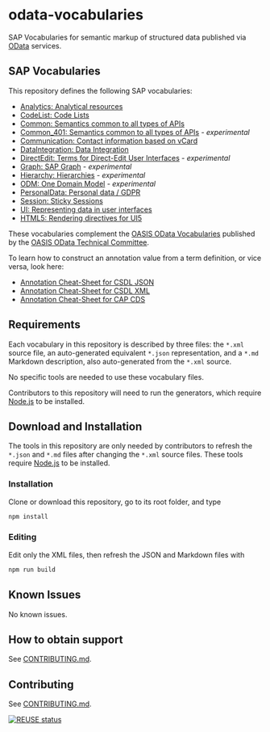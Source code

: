 # odata-vocabularies

SAP Vocabularies for semantic markup of structured data published via [OData](https://www.odata.org) services.

## SAP Vocabularies

This repository defines the following SAP vocabularies:

- [Analytics: Analytical resources](vocabularies/Analytics.md)
- [CodeList: Code Lists](vocabularies/CodeList.md)
- [Common: Semantics common to all types of APIs](vocabularies/Common.md)
- [Common_401: Semantics common to all types of APIs](vocabularies/Common_401.md) - _experimental_
- [Communication: Contact information based on vCard](vocabularies/Communication.md)
- [DataIntegration: Data Integration](vocabularies/DataIntegration.md)
- [DirectEdit: Terms for Direct-Edit User Interfaces](vocabularies/DirectEdit.md) - _experimental_
- [Graph: SAP Graph](vocabularies/Graph.md) - _experimental_
- [Hierarchy: Hierarchies](vocabularies/Hierarchy.md) - _experimental_
- [ODM: One Domain Model](vocabularies/ODM.md) - _experimental_
- [PersonalData: Personal data / GDPR](vocabularies/PersonalData.md)
- [Session: Sticky Sessions](vocabularies/Session.md)
- [UI: Representing data in user interfaces](vocabularies/UI.md)
- [HTML5: Rendering directives for UI5](vocabularies/HTML5.md)

These vocabularies complement the [OASIS OData Vocabularies](https://github.com/oasis-tcs/odata-vocabularies) published by the [OASIS OData Technical Committee](https://www.oasis-open.org/committees/odata).

To learn how to construct an annotation value from a term definition, or vice versa, look here:

- [Annotation Cheat-Sheet for CSDL JSON](https://oasis-tcs.github.io/odata-vocabularies/docs/annotation-cheat-sheet-json.html)
- [Annotation Cheat-Sheet for CSDL XML](https://oasis-tcs.github.io/odata-vocabularies/docs/annotation-cheat-sheet.html)
- [Annotation Cheat-Sheet for CAP CDS](https://sap.github.io/odata-vocabularies/docs/annotation-cheat-sheet-cap.html)

## Requirements

Each vocabulary in this repository is described by three files: the `*.xml` source file, an auto-generated equivalent `*.json` representation, and a `*.md` Markdown description, also auto-generated from the `*.xml` source.

No specific tools are needed to use these vocabulary files.

Contributors to this repository will need to run the generators, which require [Node.js](https://nodejs.org/) to be installed.

## Download and Installation

The tools in this repository are only needed by contributors to refresh the `*.json` and `*.md` files after changing the `*.xml` source files. These tools require [Node.js](https://nodejs.org/) to be installed.

### Installation

Clone or download this repository, go to its root folder, and type

```sh
npm install
```

### Editing

Edit only the XML files, then refresh the JSON and Markdown files with

```sh
npm run build
```

## Known Issues

No known issues.

## How to obtain support

See [CONTRIBUTING.md](CONTRIBUTING.md).

## Contributing

See [CONTRIBUTING.md](CONTRIBUTING.md).

[![REUSE status](https://api.reuse.software/badge/github.com/SAP/odata-vocabularies)](https://api.reuse.software/info/github.com/SAP/odata-vocabularies)

